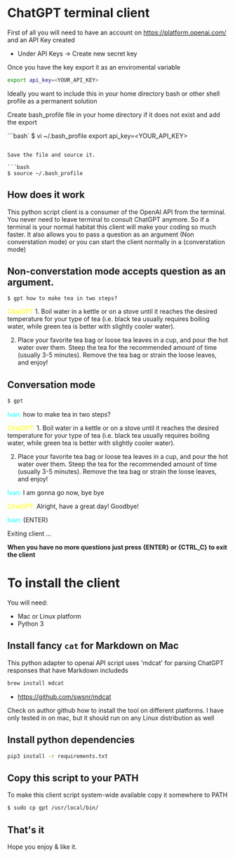# ChatGPT terminal client
First of all you will need to have an account on https://platform.openai.com/ and an API Key created

- Under API Keys -> Create new secret key

Once you have the key export it as an enviromental variable
```bash
export api_key=<YOUR_API_KEY>
```

Ideally you want to include this in your home directory bash or other shell profile as a permanent solution

Create bash_profile file in your home directory if it does not exist and add the export

```bash`
$ vi ~/.bash_profile
export api_key=<YOUR_API_KEY>
```

Save the file and source it.

```bash
$ source ~/.bash_profile
```

## How does it work


This python script client is a consumer of the OpenAI API from the terminal. You never need to leave terminal to consult ChatGPT anymore. So if a terminal is your normal habitat this client will make your coding so much faster. It also allows you to pass a question as an argument (Non converstation mode) or you can start the client normally in a (converstation mode)

## Non-converstation mode accepts question as an argument.

```
$ gpt how to make tea in two steps?
```
<span style="color:yellow">ChatGPT</span> 1. Boil water in a kettle or on a stove until it reaches the desired temperature for your type of tea (i.e. black tea usually requires boiling water, while green tea is better with slightly cooler water).

 2. Place your favorite tea bag or loose tea leaves in a cup, and pour the hot water over them. Steep the tea for the recommended amount of time (usually 3-5 minutes). Remove the tea bag or strain the loose leaves, and enjoy!

## Conversation mode
```bash
$ gpt
```
<span style="color:cyan">Ivan: </span> how to make tea in two steps?

<span style="color:yellow">ChatGPT: </span>1. Boil water in a kettle or on a stove until it reaches the desired temperature for your type of tea (i.e. black tea usually requires boiling water, while green tea is better with slightly cooler water).

 2. Place your favorite tea bag or loose tea leaves in a cup, and pour the hot water over them. Steep the tea for the recommended amount of time (usually 3-5 minutes). Remove the tea bag or strain the loose leaves, and enjoy!

<span style="color:cyan">Ivan: </span>I am gonna go now, bye bye

<span style="color:yellow">ChatGPT: </span>Alright, have a great day! Goodbye!

<span style="color:cyan">Ivan: </span> {ENTER}

Exiting client ...

**When you have no more questions just press {ENTER} or {CTRL_C} to exit the client**

# To install the client
You will need:

- Mac or Linux platform
- Python 3

## Install fancy `cat` for Markdown on Mac
This python adapter to openai API script uses 'mdcat' for parsing ChatGPT responses that have Markdown includeds

```bash
brew install mdcat
```

- https://github.com/swsnr/mdcat

Check on author github how to install the tool on different platforms. I have only tested in on mac, but it should run on any Linux distribution as well


## Install python dependencies

```bash
pip3 install -r requirements.txt
```

## Copy this script to your PATH

To make this client script system-wide available copy it somewhere to PATH

```bash
$ sudo cp gpt /usr/local/bin/
```

## That's it
Hope you enjoy & like it.